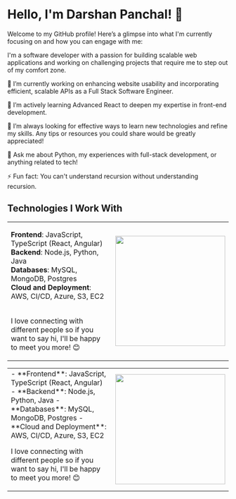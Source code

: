 # Hello, I'm Darshan Panchal! 👋

Welcome to my GitHub profile! 
Here’s a glimpse into what I'm currently focusing on and how you can engage with me:

I'm a software developer with a passion for building scalable web applications 
and working on challenging projects that require me to step out of my comfort zone. 

🔭 I’m currently working on enhancing website usability and incorporating 
efficient, scalable APIs as a Full Stack Software Engineer.

🌱 I’m actively learning Advanced React to deepen my expertise in front-end development.

🤔 I’m always looking for effective ways to learn new technologies and refine my skills. 
Any tips or resources you could share would be greatly appreciated!

💬 Ask me about Python, my experiences with full-stack development, or anything related to tech!

⚡ Fun fact: You can't understand recursion without understanding recursion.

## Technologies I Work With

<table>
  <tr>
    <td>

**Frontend**: JavaScript, TypeScript (React, Angular)<br>
**Backend**: Node.js, Python, Java<br>
**Databases**: MySQL, MongoDB, Postgres<br>
**Cloud and Deployment**: AWS, CI/CD, Azure, S3, EC2<br><br>

I love connecting with different people so if you want to say hi, I'll be happy to meet you more! 😊
</td>
<td>
  <img src="https://github.com/Dpancha6/Dpancha6/assets/89943583/8757bcef-eb52-494f-a2a9-eff76b125e5a" width="250" height="250"/>
</td>
  </tr>
</table>


<table>
<tr>
<td>
- **Frontend**: JavaScript, TypeScript (React, Angular)
- **Backend**: Node.js, Python, Java
- **Databases**: MySQL, MongoDB, Postgres
- **Cloud and Deployment**: AWS, CI/CD, Azure, S3, EC2

I love connecting with different people so if you want to say hi, I'll be happy to meet you more! 😊
</td>
<td>

<img src="https://github.com/Dpancha6/Dpancha6/assets/89943583/8757bcef-eb52-494f-a2a9-eff76b125e5a" width="250" height="250"/>

</td>
</tr>
</table>
